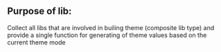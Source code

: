 ## Purpose of lib:

Collect all libs that are involved in builing theme (composite lib type) and provide a single function for generating of theme values based on the current theme mode